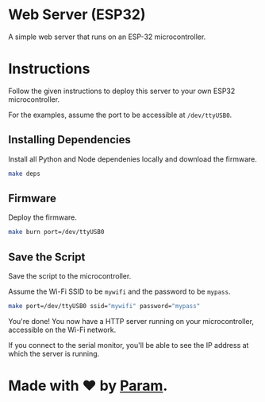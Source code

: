 # Web Server (ESP32)
A simple web server that runs on an ESP-32 microcontroller.

# Instructions
Follow the given instructions to deploy this server to your own ESP32 microcontroller.

For the examples, assume the port to be accessible at `/dev/ttyUSB0`.

## Installing Dependencies
Install all Python and Node dependenies locally and download the firmware.
```bash
make deps
```

## Firmware
Deploy the firmware.
```bash
make burn port=/dev/ttyUSB0
```

## Save the Script
Save the script to the microcontroller.

Assume the Wi-Fi SSID to be `mywifi` and the password to be `mypass`.
```bash
make port=/dev/ttyUSB0 ssid="mywifi" password="mypass"
```

You're done! You now have a HTTP server running on your microcontroller, accessible on the Wi-Fi network.

If you connect to the serial monitor, you'll be able to see the IP address at which the server is running.

# Made with ❤ by [Param](https://www.paramsid.com).